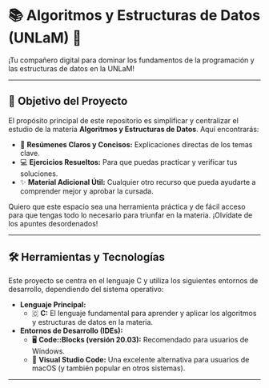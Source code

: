 # 📚 Algoritmos y Estructuras de Datos (UNLaM) 🧠

¡Tu compañero digital para dominar los fundamentos de la programación y las estructuras de datos en la UNLaM!

---

## 🎯 Objetivo del Proyecto

El propósito principal de este repositorio es simplificar y centralizar el estudio de la materia **Algoritmos y Estructuras de Datos**. Aquí encontrarás:

* 📄 **Resúmenes Claros y Concisos:** Explicaciones directas de los temas clave.
* 💻 **Ejercicios Resueltos:** Para que puedas practicar y verificar tus soluciones.
* ✨ **Material Adicional Útil:** Cualquier otro recurso que pueda ayudarte a comprender mejor y aprobar la cursada.

Quiero que este espacio sea una herramienta práctica y de fácil acceso para que tengas todo lo necesario para triunfar en la materia. ¡Olvídate de los apuntes desordenados!

---

## 🛠️ Herramientas y Tecnologías

Este proyecto se centra en el lenguaje C y utiliza los siguientes entornos de desarrollo, dependiendo del sistema operativo:

* **Lenguaje Principal:**
    * 🇨 **C:** El lenguaje fundamental para aprender y aplicar los algoritmos y estructuras de datos en la materia.
* **Entornos de Desarrollo (IDEs):**
    * 🖥️ **Code::Blocks (versión 20.03):** Recomendado para usuarios de Windows.
    * 🍎 **Visual Studio Code:** Una excelente alternativa para usuarios de macOS (y también popular en otros sistemas).

---
